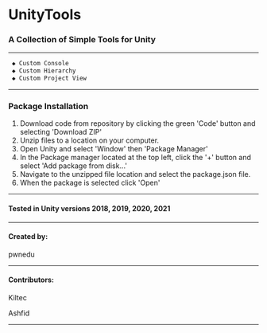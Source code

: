 # UnityTools #

### A Collection of Simple Tools for Unity ###

---

```txt
 ◆ Custom Console
 ◆ Custom Hierarchy
 ◆ Custom Project View
```

---

### Package Installation ###

1. Download code from repository by clicking the green 'Code' button and selecting 'Download ZIP' 
2. Unzip files to a location on your computer.
3. Open Unity and select 'Window' then 'Package Manager'
4. In the Package manager located at the top left, click the '+' button and select 'Add package from disk...'
5. Navigate to the unzipped file location and select the package.json file.
6. When the package is selected click 'Open'

---

#### Tested in Unity versions 2018, 2019, 2020, 2021 #### 

---

#### Created by: #### 

pwnedu

---

#### Contributors: #### 

Kiltec

Ashfid

---
